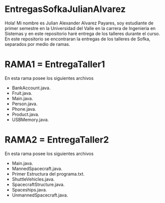 # EntregasSofkaJulianAlvarez
Hola! Mi nombre es Julian Alexander Alvarez Payares, soy estudiante de primer semestre en la Universidad del Valle en la carrera de Ingenieria en Sistemas y en este repositorio haré entrega de los talleres durante el curso.
En este repositorio se encontraran la entregas de los talleres de Sofka, separados por medio de ramas.


# RAMA1 = EntregaTaller1
En esta rama posee los siguientes archivos

- BankAccount.java.
- Fruit.java.
- Main.java.
- Person.java.
- Phone.java.
- Product.java.
- USBMemory.java.

# RAMA2 = EntregaTaller2
En esta rama posee los siguientes archivos

- Main.java.
- MannedSpacecraft.java.
- Primer Estructura del programa.txt.
- ShuttleVehicles.java.
- SpacecraftStructure.java.
- Spaceships.java.
- UnmannedSpacecraft.java.
